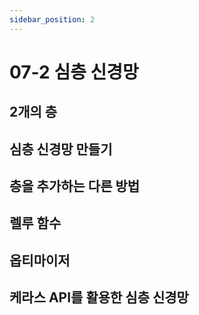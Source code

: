 ```yaml
---
sidebar_position: 2
---
```


# 07-2 심층 신경망

## 2개의 층

## 심층 신경망 만들기

## 층을 추가하는 다른 방법

## 렐루 함수

## 옵티마이저

## 케라스 API를 활용한 심층 신경망